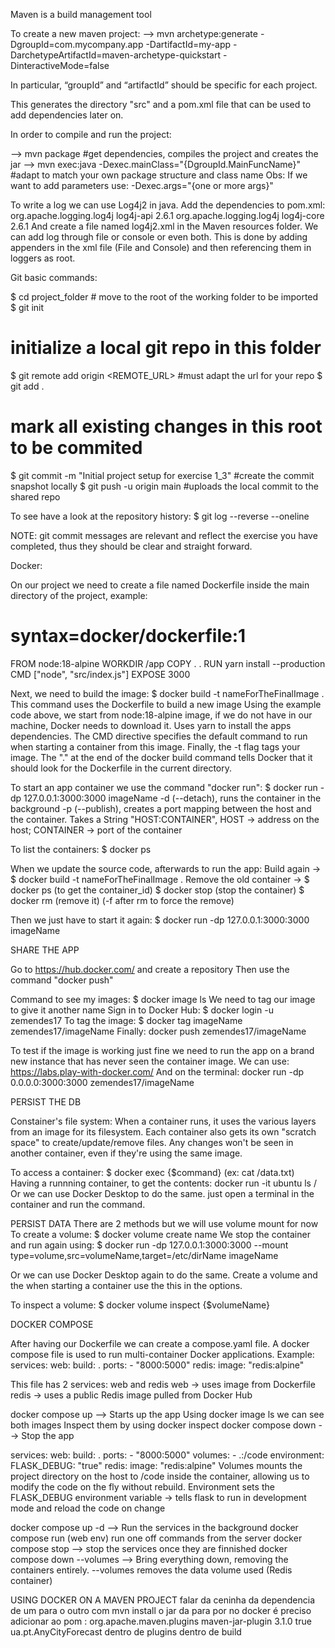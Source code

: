 Maven is a build management tool

To create a new maven project:
--> mvn archetype:generate -DgroupId=com.mycompany.app -DartifactId=my-app -DarchetypeArtifactId=maven-archetype-quickstart -DinteractiveMode=false

In particular, “groupId” and “artifactId” should be specific for each project.

This generates the directory "src" and a pom.xml file that can be used to add dependencies later on.

In order to compile and run the project:

--> mvn package #get dependencies, compiles the project and creates the jar
--> mvn exec:java -Dexec.mainClass="{DgroupId.MainFuncName}" #adapt to match your own package structure and class name
Obs: If we want to add parameters use: -Dexec.args="{one or more args}"

To write a log we can use Log4j2 in java.
Add the dependencies to pom.xml:
	<dependency>
            <groupId>org.apache.logging.log4j</groupId>
            <artifactId>log4j-api</artifactId>
            <version>2.6.1</version>
        </dependency>
        <dependency>
            <groupId>org.apache.logging.log4j</groupId>
            <artifactId>log4j-core</artifactId>
            <version>2.6.1</version>
        </dependency>
And create a file named log4j2.xml in the Maven resources folder.
We can add log through file or console or even both. This is done by adding appenders in the
xml file (File and Console) and then referencing them in loggers as root.

Git basic commands:

$ cd project_folder # move to the root of the working folder to be imported
$ git init
# initialize a local git repo in this folder
$ git remote add origin <REMOTE_URL>
#must adapt the url for your repo
$ git add .
# mark all existing changes in this root to be commited
$ git commit -m "Initial project setup for exercise 1_3"
#create the
commit snapshot locally
$ git push -u origin main
#uploads the local commit to the shared repo

To see have a look at the repository history:
$ git log --reverse --oneline

NOTE: git commit messages are relevant and reflect the exercise you have completed, thus they should be clear and straight forward.


Docker:

On our project we need to create a file named Dockerfile inside the main directory of the project, example:
# syntax=docker/dockerfile:1

FROM node:18-alpine
WORKDIR /app
COPY . .
RUN yarn install --production
CMD ["node", "src/index.js"]
EXPOSE 3000

Next, we need to build the image:
$ docker build -t nameForTheFinalImage .
This command uses the Dockerfile  to build a new image
Using the example code above, we start from node:18-alpine image, if we do not have in our machine, Docker needs to download it.
Uses yarn to install the apps dependencies. The CMD directive specifies the default command to run when starting a container from this image. Finally, the -t flag tags your image.
The "." at the end of the docker build command tells Docker that it should look for the Dockerfile in the current directory.

To start an app container we use the command "docker run":
$ docker run -dp 127.0.0.1:3000:3000 imageName
-d (--detach), runs the container in the background
-p (--publish), creates a port mapping between the host and the container. Takes a String "HOST:CONTAINER", HOST -> address on the host; CONTAINER -> port of the container

To list the containers:
$ docker ps

When we update the source code, afterwards to run the app:
Build again -> $ docker build -t nameForTheFinalImage .
Remove the old container ->
$ docker ps (to get the container_id)
$ docker stop <the-container-id> (stop the container)
$ docker rm <the-container-id> (remove it) (-f after rm to force the remove)

Then we just have to start it again:
$ docker run -dp 127.0.0.1:3000:3000 imageName

SHARE THE APP

Go to https://hub.docker.com/ and create a repository
Then use the command "docker push"

Command to see my images: $ docker image ls
We need to tag our image to give it another name
Sign in to Docker Hub: $ docker login -u zemendes17
To tag the image: $ docker tag imageName zemendes17/imageName
Finally: docker push zemendes17/imageName

To test if the image is working just fine we need to run the app on a brand new instance that has never seen the container image. We can use: https://labs.play-with-docker.com/
And on the terminal: docker run -dp 0.0.0.0:3000:3000 zemendes17/imageName

PERSIST THE DB

Constainer's file system:
When a container runs, it uses the various layers from an image for its filesystem. Each container also gets its own "scratch space" to create/update/remove files. Any changes won't be seen in another container, even if they're using the same image. 

To access a container: $ docker exec <container-id> {$command} (ex: cat /data.txt)
Having a runnning container, to get the contents: docker run -it ubuntu ls /
Or we can use Docker Desktop to do the same. just open a terminal in the container and run the command.

PERSIST DATA
There are 2 methods but we will use volume mount for now
To create a volume: $ docker volume create name
We stop the container and run again using: $ docker run -dp 127.0.0.1:3000:3000 --mount type=volume,src=volumeName,target=/etc/dirName imageName

Or we can use Docker Desktop again to do the same. Create a volume and the when starting a container use the this in the options.

To inspect a volume: $ docker volume inspect {$volumeName}

DOCKER COMPOSE

After having our Dockerfile we can create a compose.yaml file. 
A docker compose file is used to run multi-container Docker applications.
Example:
services:
  web:
    build: .
    ports:
      - "8000:5000"
  redis:
    image: "redis:alpine"
    
This file has 2 services: web and redis
web -> uses image from Dockerfile
redis -> uses a public Redis image pulled from Docker Hub

docker compose up --> Starts up the app
Using docker image ls we can see both images
Inspect them by using docker inspect <tag or id>
docker compose down --> Stop the app

services:
  web:
    build: .
    ports:
      - "8000:5000"
    volumes:
      - .:/code
    environment:
      FLASK_DEBUG: "true"
  redis:
    image: "redis:alpine"
Volumes mounts the project directory on the host to /code inside the container, allowing us to modify the code on the fly without rebuild.
Environment sets the FLASK_DEBUG environment variable -> tells flask to run in development mode and reload the code on change

docker compose up -d --> Run the services in the background
docker compose run (web env) run one off commands from the server
docker compose stop --> stop the services once they are finnished
docker compose down --volumes --> Bring everything down, removing the containers entirely. --volumes removes the data volume used (Redis container)


USING DOCKER ON A MAVEN PROJECT
falar da ceninha da dependencia de um para o outro com mvn install
o jar da para por no docker é preciso adicionar ao pom :
<plugin>
                <!-- Build an executable JAR -->
                <groupId>org.apache.maven.plugins</groupId>
                <artifactId>maven-jar-plugin</artifactId>
                <version>3.1.0</version>
                <configuration>
                    <archive>
                        <manifest>
                            <addClasspath>true</addClasspath>
                            <mainClass>ua.pt.AnyCityForecast</mainClass>
                        </manifest>
                    </archive>
                </configuration>
            </plugin>
            dentro de plugins dentro de build

